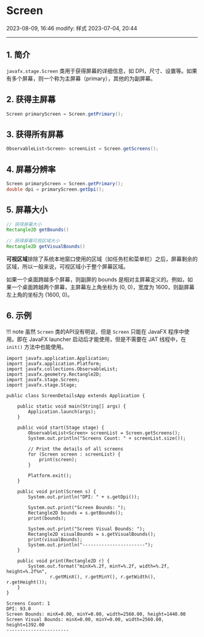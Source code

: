 # Screen

2023-08-09, 16:46
modify: 样式
2023-07-04, 20:44
****
## 1. 简介

`javafx.stage.Screen` 类用于获得屏幕的详细信息，如 DPI，尺寸、设置等。如果有多个屏幕，则一个称为主屏幕（primary），其他的为副屏幕。

## 2. 获得主屏幕

```java
Screen primaryScreen = Screen.getPrimary();
```

## 3. 获得所有屏幕

```java
ObservableList<Screen> screenList = Screen.getScreens();
```

## 4. 屏幕分辨率

```java
Screen primaryScreen = Screen.getPrimary();
double dpi = primaryScreen.getDpi();
```

## 5. 屏幕大小

```java
// 获得屏幕大小
Rectangle2D getBounds()

// 获得屏幕可视区域大小
Rectangle2D getVisualBounds()
```

**可视区域**排除了系统本地窗口使用的区域（如任务栏和菜单栏）之后，屏幕剩余的区域，所以一般来说，可视区域小于整个屏幕区域。

如果一个桌面跨越多个屏幕，则副屏的 bounds 是相对主屏幕定义的。例如，如果一个桌面跨越两个屏幕，主屏幕左上角坐标为 (0, 0)，宽度为 1600，则副屏幕左上角的坐标为 (1600, 0)。

## 6. 示例

!!! note
    虽然 `Screen` 类的API没有明说，但是 `Screen` 只能在 JavaFX 程序中使用。即在 JavaFX launcher 启动后才能使用，但是不需要在 JAT 线程中，在 `init()` 方法中也能使用。

```java{.line-numbers}
import javafx.application.Application;
import javafx.application.Platform;
import javafx.collections.ObservableList;
import javafx.geometry.Rectangle2D;
import javafx.stage.Screen;
import javafx.stage.Stage;

public class ScreenDetailsApp extends Application {

    public static void main(String[] args) {
        Application.launch(args);
    }

    public void start(Stage stage) {
        ObservableList<Screen> screenList = Screen.getScreens();
        System.out.println("Screens Count: " + screenList.size());

        // Print the details of all screens
        for (Screen screen : screenList) {
            print(screen);
        }

        Platform.exit();
    }

    public void print(Screen s) {
        System.out.println("DPI: " + s.getDpi());

        System.out.print("Screen Bounds: ");
        Rectangle2D bounds = s.getBounds();
        print(bounds);

        System.out.print("Screen Visual Bounds: ");
        Rectangle2D visualBounds = s.getVisualBounds();
        print(visualBounds);
        System.out.println("-----------------------");
    }

    public void print(Rectangle2D r) {
        System.out.format("minX=%.2f, minY=%.2f, width=%.2f, height=%.2f%n",
                r.getMinX(), r.getMinY(), r.getWidth(), r.getHeight());
    }
}
```

```
Screens Count: 1
DPI: 93.0
Screen Bounds: minX=0.00, minY=0.00, width=2560.00, height=1440.00
Screen Visual Bounds: minX=0.00, minY=0.00, width=2560.00, height=1392.00
-----------------------
```